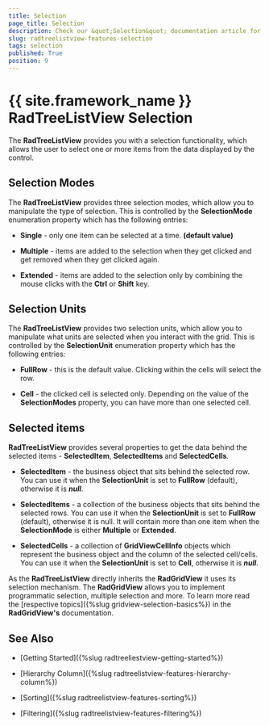 ```yaml
---
title: Selection
page_title: Selection
description: Check our &quot;Selection&quot; documentation article for the RadTreeListView {{ site.framework_name }} control.
slug: radtreelistview-features-selection
tags: selection
published: True
position: 9
---
```


# {{ site.framework_name }} RadTreeListView Selection



The __RadTreeListView__ provides you with a selection functionality, which allows the user to select one or more items from the data displayed by the control.

## Selection Modes

The __RadTreeListView__ provides three selection modes, which allow you to manipulate the type of selection. This is controlled by the __SelectionMode__ enumeration property which has the following entries:

* __Single__ - only one item can be selected at a time. __(default value)__

* __Multiple__ - items are added to the selection when they get clicked and get removed when they get clicked again. 

* __Extended__ - items are added to the selection only by combining the mouse clicks with the __Ctrl__ or __Shift__ key. 

## Selection Units

The __RadTreeListView__ provides two selection units, which allow you to manipulate what units are selected when you interact with the grid. This is controlled by the __SelectionUnit__ enumeration property which has the following entries:

* __FullRow__ - this is the default value. Clicking within the cells will select the row.

* __Cell__ - the clicked cell is selected only. Depending on the value of the __SelectionModes__ property, you can have more than one selected cell. 

## Selected items

__RadTreeListView__ provides several properties to get the data behind the selected items - __SelectedItem__, __SelectedItems__ and __SelectedCells__. 

* __SelectedItem__ - the business object that sits behind the selected row. You can use it when the __SelectionUnit__ is set to __FullRow__ (default), otherwise it is ___null___. 

* __SelectedItems__ - a collection of the business objects that sits behind the selected rows. You can use it when the __SelectionUnit__ is set to __FullRow__ (default), otherwise it is null. It will contain more than one item when the __SelectionMode__ is either __Multiple__ or __Extended__. 

* __SelectedCells__ - a collection of __GridViewCellInfo__ objects which represent the business object and the column of the selected cell/cells. You can use it when the __SelectionUnit__ is set to __Cell__, otherwise it is ___null___.



As the __RadTreeListView__ directly inherits the __RadGridView__ it uses its selection mechanism. The __RadGridView__ allows you to implement programmatic selection, multiple selection and more. To learn more read the [respective topics]({%slug gridview-selection-basics%}) in the __RadGridView's__ documentation.

## See Also

 * [Getting Started]({%slug radtreeliestview-getting-started%})

 * [Hierarchy Column]({%slug radtreelistview-features-hierarchy-column%})

 * [Sorting]({%slug radtreelistview-features-sorting%})

 * [Filtering]({%slug radtreelistview-features-filtering%})
